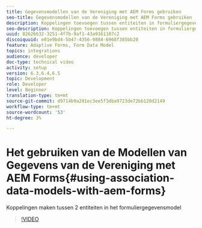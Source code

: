 ```yaml
---
title: Gegevensmodellen van de Vereniging met AEM Forms gebruiken
seo-title: Gegevensmodellen van de Vereniging met AEM Forms gebruiken
description: Koppelingen toevoegen tussen entiteiten in formuliergegevensmodel
seo-description: Koppelingen toevoegen tussen entiteiten in formuliergegevensmodel
uuid: 82626632-3251-4f7b-9af1-43a9161107c2
discoiquuid: e01e9bd4-5b47-4356-9884-6968f385bb20
feature: Adaptive Forms, Form Data Model
topics: integrations
audience: developer
doc-type: technical video
activity: setup
version: 6.3,6.4,6.5
topic: Development
role: Developer
level: Beginner
translation-type: tm+mt
source-git-commit: d9714b9a291ec3ee5f3dba9723de72bb120d2149
workflow-type: tm+mt
source-wordcount: '53'
ht-degree: 3%

---
```



# Het gebruiken van de Modellen van Gegevens van de Vereniging met AEM Forms{#using-association-data-models-with-aem-forms}

Koppelingen maken tussen 2 entiteiten in het formuliergegevensmodel

>[!VIDEO](https://video.tv.adobe.com/v/17737/?quality=9&learn=on)

